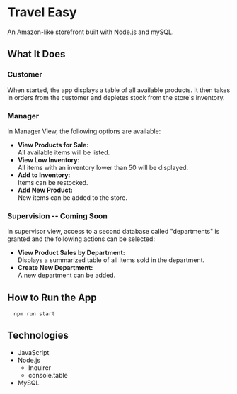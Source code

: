 # Travel Easy

An Amazon-like storefront built with Node.js and mySQL.

## What It Does

### Customer

When started, the app displays a table of all available products. It then takes in orders from the customer and depletes stock from the store's inventory.

### Manager

In Manager View, the following options are available:

- **View Products for Sale:**<br />
  All available items will be listed.
- **View Low Inventory:**<br />
  All items with an inventory lower than 50 will be displayed.
- **Add to Inventory:**<br />
  Items can be restocked.
- **Add New Product:**<br />
  New items can be added to the store.

### Supervision -- Coming Soon

In supervisor view, access to a second database called "departments" is granted and the following actions can be selected:

- **View Product Sales by Department:**<br />
  Displays a summarized table of all items sold in the department.
- **Create New Department:**<br />
  A new department can be added.

## How to Run the App

```
  npm run start
```

## Technologies

- JavaScript
- Node.js
  - Inquirer
  - console.table
- MySQL
